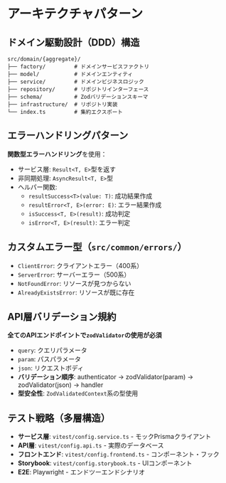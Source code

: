 # アーキテクチャパターン

## ドメイン駆動設計（DDD）構造
```
src/domain/{aggregate}/
├── factory/         # ドメインサービスファクトリ
├── model/           # ドメインエンティティ
├── service/         # ドメインビジネスロジック
├── repository/      # リポジトリインターフェース
├── schema/          # Zodバリデーションスキーマ
├── infrastructure/  # リポジトリ実装
└── index.ts         # 集約エクスポート
```

## エラーハンドリングパターン
**関数型エラーハンドリング**を使用：

- サービス層: `Result<T, E>`型を返す
- 非同期処理: `AsyncResult<T, E>`型
- ヘルパー関数:
  - `resultSuccess<T>(value: T)`: 成功結果作成
  - `resultError<T, E>(error: E)`: エラー結果作成
  - `isSuccess<T, E>(result)`: 成功判定
  - `isError<T, E>(result)`: エラー判定

## カスタムエラー型（`src/common/errors/`）
- `ClientError`: クライアントエラー（400系）
- `ServerError`: サーバーエラー（500系）
- `NotFoundError`: リソースが見つからない
- `AlreadyExistsError`: リソースが既に存在

## API層バリデーション規約
**全てのAPIエンドポイントで`zodValidator`の使用が必須**

- `query`: クエリパラメータ
- `param`: パスパラメータ  
- `json`: リクエストボディ
- **バリデーション順序**: authenticator → zodValidator(param) → zodValidator(json) → handler
- **型安全性**: `ZodValidatedContext`系の型使用

## テスト戦略（多層構造）
- **サービス層**: `vitest/config.service.ts` - モックPrismaクライアント
- **API層**: `vitest/config.api.ts` - 実際のデータベース
- **フロントエンド**: `vitest/config.frontend.ts` - コンポーネント・フック
- **Storybook**: `vitest/config.storybook.ts` - UIコンポーネント
- **E2E**: Playwright - エンドツーエンドシナリオ